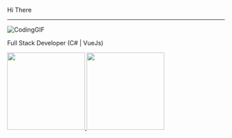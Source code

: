 
 Hi There
___________
![CodingGIF](https://github.com/JhonathanLemos/JhonathanLemos/assets/85250010/dbb65bce-88dd-42a2-a99a-6908be8f30f7)




Full Stack Developer (C# | VueJs)

<div>
<a href="https://github.com/seu-usuário-aqui">
<img height="180em" src="https://github-readme-stats.vercel.app/api/top-langs/?username=JhonathanLemos&layout=compact&langs_count=7&theme=dracula"/>
<img height="180em" src="https://github-readme-stats.vercel.app/api?username=JhonathanLemos&show_icons=true&theme=dracula&include_all_commits=true&count_private=true"/>
</div>
  
  
 

